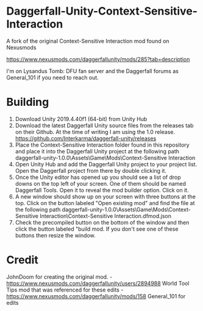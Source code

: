 # Daggerfall-Unity-Context-Sensitive-Interaction
A fork of the original Context-Sensitive Interaction mod found on Nexusmods

https://www.nexusmods.com/daggerfallunity/mods/285?tab=description

I'm on Lysandus Tomb: DFU fan server and the Daggerfall forums as General_101 if you need to reach out.

# Building
1. Download Unity 2019.4.40f1 (64-bit) from Unity Hub
2. Download the latest Daggerfall Unity source files from the releases tab on their Github. At the time of writing I am using the 1.0 release.
https://github.com/Interkarma/daggerfall-unity/releases
3. Place the Context-Sensitive Interaction folder found in this repository and place it into the Daggerfall Unity project at the following path
daggerfall-unity-1.0.0\Assets\Game\Mods\Context-Sensitive Interaction
4. Open Unity Hub and add the Daggerfall Unity project to your project list. Open the Daggerfall project from there by double clicking it.
5. Once the Unity editor has opened up you should see a list of drop downs on the top left of your screen. One of them should be named Daggerfall Tools. Open it to reveal the mod builder option. Click on it.
6. A new window should show up on your screen with three buttons at the top. Click on the button labeled "Open existing mod" and find the file at the following path
daggerfall-unity-1.0.0\Assets\Game\Mods\Context-Sensitive Interaction\Context-Sensitive Interaction.dfmod.json
7. Check the precompiled button on the bottom of the window and then click the button labeled "build mod. If you don't see one of these buttons then resize the window.

# Credit
JohnDoom for creating the original mod. - https://www.nexusmods.com/daggerfallunity/users/2894988
World Tool Tips mod that was referenced for these edits - https://www.nexusmods.com/daggerfallunity/mods/158
General_101 for edits
